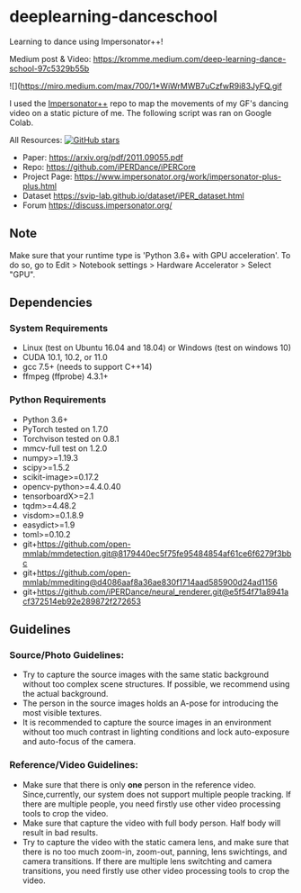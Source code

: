 # deeplearning-danceschool
Learning to dance using Impersonator++!

Medium post & Video: https://kromme.medium.com/deep-learning-dance-school-97c5329b55b

![](https://miro.medium.com/max/700/1*WiWrMWB7uCzfwR9i83JyFQ.gif

I used the [Impersonator++](https://github.com/iPERDance/iPERCore) repo to map the movements of my GF's dancing video on a static picture of me. The following script was ran on Google Colab.

All Resources:
[![GitHub stars](https://img.shields.io/github/stars/iPERDance/iPERCore?style=social)](https://github.com/iPERDance/iPERCore)

- Paper: https://arxiv.org/pdf/2011.09055.pdf
- Repo: https://github.com/iPERDance/iPERCore
- Project Page: https://www.impersonator.org/work/impersonator-plus-plus.html
- Dataset https://svip-lab.github.io/dataset/iPER_dataset.html
- Forum https://discuss.impersonator.org/

## Note
Make sure that your runtime type is 'Python 3.6+ with GPU acceleration'. To do so, go to Edit > Notebook settings > Hardware Accelerator > Select "GPU".

## Dependencies
### System Requirements
 - Linux (test on Ubuntu 16.04 and 18.04) or Windows (test on windows 10)
 - CUDA 10.1, 10.2, or 11.0
 - gcc 7.5+ (needs to support C++14)
 - ffmpeg (ffprobe) 4.3.1+

### Python Requirements
- Python 3.6+
- PyTorch tested on 1.7.0
- Torchvison tested on 0.8.1
- mmcv-full test on 1.2.0
- numpy>=1.19.3
- scipy>=1.5.2
- scikit-image>=0.17.2
- opencv-python>=4.4.0.40
- tensorboardX>=2.1
- tqdm>=4.48.2
- visdom>=0.1.8.9
- easydict>=1.9
- toml>=0.10.2
- git+https://github.com/open-mmlab/mmdetection.git@8179440ec5f75fe95484854af61ce6f6279f3bbc
- git+https://github.com/open-mmlab/mmediting@d4086aaf8a36ae830f1714aad585900d24ad1156
- git+https://github.com/iPERDance/neural_renderer.git@e5f54f71a8941acf372514eb92e289872f272653

## Guidelines
### Source/Photo Guidelines:
- Try to capture the source images with the same static background without too complex scene structures. If possible, we recommend using the
actual background.
- The person in the source images holds an A-pose for introducing the most visible textures.
- It is recommended to capture the source images in an environment without too much contrast in lighting conditions and lock auto-exposure and auto-focus of the camera.

### Reference/Video Guidelines:
- Make sure that there is only **one** person in the reference video. Since,currently, our system does not support multiple people tracking. If there are multiple people, you need firstly use other video processing tools to crop the video.
- Make sure that capture the video with full body person. Half body will result in bad results.
- Try to capture the video with the static camera lens, and make sure that there is no too much zoom-in, zoom-out, panning, lens swichtings, and camera transitions. If there are multiple lens switchting and camera transitions, you need firstly use other video processing tools to crop the video.
